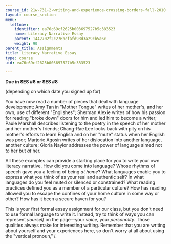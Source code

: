 ```yaml
---
course_id: 21w-731-2-writing-and-experience-crossing-borders-fall-2010
layout: course_section
menu:
  leftnav:
    identifier: ea76c69cf2625b003697527b5c383523
    name: Literacy Narrative Essay
    parent: 1442702f2c276bcfafd98d3a29cb5a6c
    weight: 90
parent_title: Assignments
title: Literacy Narrative Essay
type: course
uid: ea76c69cf2625b003697527b5c383523

---
```


**Due in SES #6 or SES #8**

(depending on which date you signed up for)

You have now read a number of pieces that deal with language development: Amy Tan in "Mother Tongue" writes of her mother's, and her own, use of different "Englishes"; Sherman Alexie writes of how his passion for reading "broke down" doors for him and led him to become a writer; Paule Marshall describes listening to the poetry in the speech of her mother and her mother's friends; Chang-Rae Lee looks back with pity on his mother's efforts to learn English and on her "mute" status when her English was poor; Marjorie Agosin writes of her dislocation into another language, another culture; Gloria Naylor addresses the power of language aimed not _to_ her but _at_ her.

All these examples can provide a starting place for you to write your own literacy narrative. How did you come into language? Whose rhythms of speech gave you a feeling of being _at home_? What languages enable you to express what you think of as your real and authentic self? In what languages do you feel muted or silenced or constrained? What reading practices defined you as a member of a particular culture? How has reading allowed you to escape the confines of your home culture in some way or other? How has it been a secure haven for you?

This is your first formal essay assignment for our class, but you don't need to use formal language to write it. Instead, try to think of ways you can represent _yourself_ on the page—your _voice_, your _personality_. Those qualities always make for interesting writing. Remember that you are writing about yourself and your experiences here, so don't worry at all about using the "vertical pronoun," _I_.